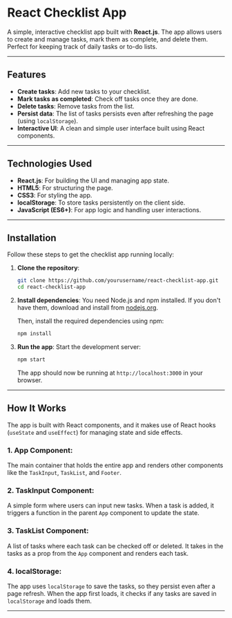 # React Checklist App

A simple, interactive checklist app built with **React.js**. The app allows users to create and manage tasks, mark them as complete, and delete them. Perfect for keeping track of daily tasks or to-do lists.

---

## Features

- **Create tasks**: Add new tasks to your checklist.
- **Mark tasks as completed**: Check off tasks once they are done.
- **Delete tasks**: Remove tasks from the list.
- **Persist data**: The list of tasks persists even after refreshing the page (using `localStorage`).
- **Interactive UI**: A clean and simple user interface built using React components.

---

## Technologies Used

- **React.js**: For building the UI and managing app state.
- **HTML5**: For structuring the page.
- **CSS3**: For styling the app.
- **localStorage**: To store tasks persistently on the client side.
- **JavaScript (ES6+)**: For app logic and handling user interactions.

---

## Installation

Follow these steps to get the checklist app running locally:

1. **Clone the repository**:
   ```bash
   git clone https://github.com/yourusername/react-checklist-app.git
   cd react-checklist-app


2. **Install dependencies**:
   You need Node.js and npm installed. If you don't have them, download and install from [nodejs.org](https://nodejs.org/).

   Then, install the required dependencies using npm:

   ```bash
   npm install
   ```

3. **Run the app**:
   Start the development server:

   ```bash
   npm start
   ```

   The app should now be running at `http://localhost:3000` in your browser.

---

## How It Works

The app is built with React components, and it makes use of React hooks (`useState` and `useEffect`) for managing state and side effects.

### 1. **App Component**:

The main container that holds the entire app and renders other components like the `TaskInput`, `TaskList`, and `Footer`.

### 2. **TaskInput Component**:

A simple form where users can input new tasks. When a task is added, it triggers a function in the parent `App` component to update the state.

### 3. **TaskList Component**:

A list of tasks where each task can be checked off or deleted. It takes in the tasks as a prop from the `App` component and renders each task.

### 4. **localStorage**:

The app uses `localStorage` to save the tasks, so they persist even after a page refresh. When the app first loads, it checks if any tasks are saved in `localStorage` and loads them.

---

